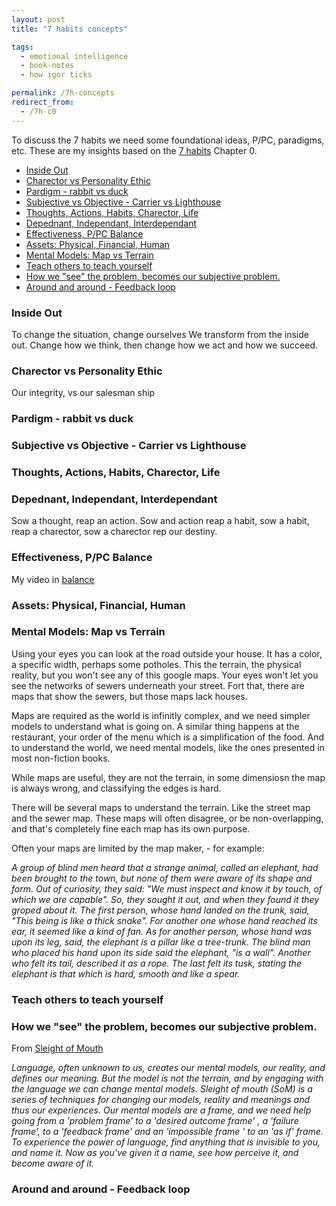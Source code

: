 ```yaml
---
layout: post
title: "7 habits concepts"

tags:
  - emotional intelligence
  - book-notes
  - how igor ticks

permalink: /7h-concepts
redirect_from:
  - /7h-c0
---
```


To discuss the 7 habits we need some foundational ideas, P/PC, paradigms, etc. These are my insights based on the [7 habits](/7h) Chapter 0.

<!-- prettier-ignore-start -->
<!-- vim-markdown-toc-start -->

- [Inside Out](#inside-out)
- [Charector vs Personality Ethic](#charector-vs-personality-ethic)
- [Pardigm - rabbit vs duck](#pardigm---rabbit-vs-duck)
- [Subjective vs Objective - Carrier vs Lighthouse](#subjective-vs-objective---carrier-vs-lighthouse)
- [Thoughts, Actions, Habits, Charector, Life](#thoughts-actions-habits-charector-life)
- [Depednant, Independant, Interdependant](#depednant-independant-interdependant)
- [Effectiveness, P/PC Balance](#effectiveness-ppc-balance)
- [Assets: Physical, Financial, Human](#assets-physical-financial-human)
- [Mental Models: Map vs Terrain](#mental-models-map-vs-terrain)
- [Teach others to teach yourself](#teach-others-to-teach-yourself)
- [How we "see" the problem, becomes our subjective problem.](#how-we-see-the-problem-becomes-our-subjective-problem)
- [Around and around - Feedback loop](#around-and-around---feedback-loop)

<!-- vim-markdown-toc -->
<!-- prettier-ignore-end -->

### Inside Out

To change the situation, change ourselves
We transform from the inside out. Change how we think, then change how we act and how we succeed.

### Charector vs Personality Ethic

Our integrity, vs our salesman ship

### Pardigm - rabbit vs duck

### Subjective vs Objective - Carrier vs Lighthouse

### Thoughts, Actions, Habits, Charector, Life

### Depednant, Independant, Interdependant

Sow a thought, reap an action. Sow and action reap a habit, sow a habit, reap a charector, sow a charector rep our destiny.

### Effectiveness, P/PC Balance

My video in [balance](/balance)

### Assets: Physical, Financial, Human

### Mental Models: Map vs Terrain

Using your eyes you can look at the road outside your house. It has a color, a specific width, perhaps some potholes. This the terrain, the physical reality, but you won't see any of this google maps. Your eyes won't let you see the networks of sewers underneath your street. Fort that, there are maps that show the sewers, but those maps lack houses.

Maps are required as the world is infinitly complex, and we need simpler models to understand what is going on. A similar thing happens at the restaurant, your order of the menu which is a simplification of the food. And to understand the world, we need mental models, like the ones presented in most non-fiction books.

While maps are useful, they are not the terrain, in some dimensiosn the map is always wrong, and classifying the edges is hard.

There will be several maps to understand the terrain. Like the street map and the sewer map. These maps will often disagree, or be non-overlapping, and that's completely fine each map has its own purpose.

Often your maps are limited by the map maker, - for example:

_A group of blind men heard that a strange animal, called an elephant, had been brought to the town, but none of them were aware of its shape and form. Out of curiosity, they said: "We must inspect and know it by touch, of which we are capable". So, they sought it out, and when they found it they groped about it. The first person, whose hand landed on the trunk, said, "This being is like a thick snake". For another one whose hand reached its ear, it seemed like a kind of fan. As for another person, whose hand was upon its leg, said, the elephant is a pillar like a tree-trunk. The blind man who placed his hand upon its side said the elephant, "is a wall". Another who felt its tail, described it as a rope. The last felt its tusk, stating the elephant is that which is hard, smooth and like a spear._

### Teach others to teach yourself

### How we "see" the problem, becomes our subjective problem.

From [Sleight of Mouth](/som)

_Language, often unknown to us, creates our mental models, our reality, and defines our meaning. But the model is not the terrain, and by engaging with the language we can change mental models. Sleight of mouth (SoM) is a series of techniques for changing our models, reality and meanings and thus our experiences. Our mental models are a frame, and we need help going from a 'problem frame' to a 'desired outcome frame' , a 'failure frame', to a 'feedback frame' and an 'impossible frame ' to an 'as if' frame. To experience the power of language, find anything that is invisible to you, and name it. Now as you've given it a name, see how perceive it, and become aware of it._

### Around and around - Feedback loop
